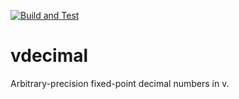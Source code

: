 [![Build and Test](https://github.com/robvanmieghem/vdecimal/actions/workflows/ci.yml/badge.svg)](https://github.com/robvanmieghem/vdecimal/actions/workflows/ci.yml)
# vdecimal

Arbitrary-precision fixed-point decimal numbers in v.
